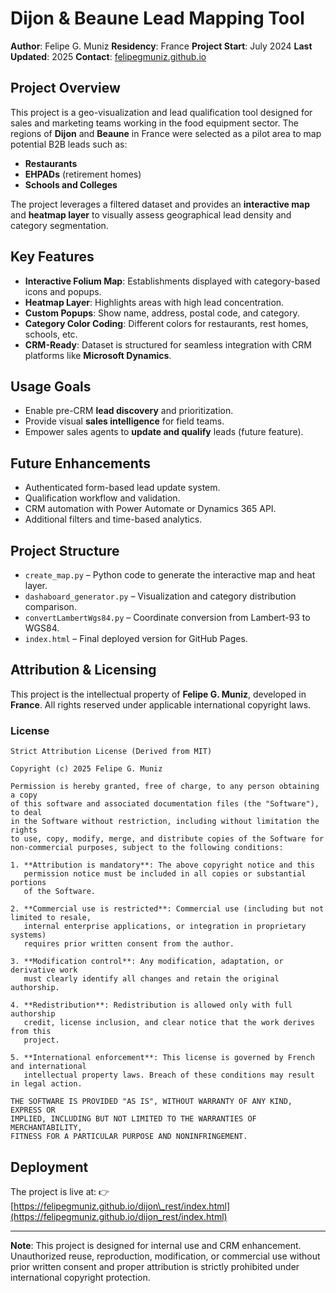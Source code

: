 # Dijon & Beaune Lead Mapping Tool

**Author**: Felipe G. Muniz &#x20;
**Residency**: France &#x20;
**Project Start**: July 2024 &#x20;
**Last Updated**: 2025 &#x20;
**Contact**: [felipegmuniz.github.io](https://felipegmuniz.github.io)

## Project Overview

This project is a geo-visualization and lead qualification tool designed for sales and marketing teams working in the food equipment sector. The regions of **Dijon** and **Beaune** in France were selected as a pilot area to map potential B2B leads such as:

* **Restaurants**
* **EHPADs** (retirement homes)
* **Schools and Colleges**

The project leverages a filtered dataset and provides an **interactive map** and **heatmap layer** to visually assess geographical lead density and category segmentation.

## Key Features

* **Interactive Folium Map**: Establishments displayed with category-based icons and popups.
* **Heatmap Layer**: Highlights areas with high lead concentration.
* **Custom Popups**: Show name, address, postal code, and category.
* **Category Color Coding**: Different colors for restaurants, rest homes, schools, etc.
* **CRM-Ready**: Dataset is structured for seamless integration with CRM platforms like **Microsoft Dynamics**.

## Usage Goals

* Enable pre-CRM **lead discovery** and prioritization.
* Provide visual **sales intelligence** for field teams.
* Empower sales agents to **update and qualify** leads (future feature).

## Future Enhancements

* Authenticated form-based lead update system.
* Qualification workflow and validation.
* CRM automation with Power Automate or Dynamics 365 API.
* Additional filters and time-based analytics.

## Project Structure

* `create_map.py` – Python code to generate the interactive map and heat layer.
* `dashaboard_generator.py` – Visualization and category distribution comparison.
* `convertLambertWgs84.py` – Coordinate conversion from Lambert-93 to WGS84.
* `index.html` – Final deployed version for GitHub Pages.

## Attribution & Licensing

This project is the intellectual property of **Felipe G. Muniz**, developed in **France**. All rights reserved under applicable international copyright laws.

### License

```
Strict Attribution License (Derived from MIT)

Copyright (c) 2025 Felipe G. Muniz

Permission is hereby granted, free of charge, to any person obtaining a copy
of this software and associated documentation files (the "Software"), to deal
in the Software without restriction, including without limitation the rights
to use, copy, modify, merge, and distribute copies of the Software for
non-commercial purposes, subject to the following conditions:

1. **Attribution is mandatory**: The above copyright notice and this
   permission notice must be included in all copies or substantial portions
   of the Software.

2. **Commercial use is restricted**: Commercial use (including but not limited to resale,
   internal enterprise applications, or integration in proprietary systems)
   requires prior written consent from the author.

3. **Modification control**: Any modification, adaptation, or derivative work
   must clearly identify all changes and retain the original authorship.

4. **Redistribution**: Redistribution is allowed only with full authorship
   credit, license inclusion, and clear notice that the work derives from this
   project.

5. **International enforcement**: This license is governed by French and international
   intellectual property laws. Breach of these conditions may result in legal action.

THE SOFTWARE IS PROVIDED "AS IS", WITHOUT WARRANTY OF ANY KIND, EXPRESS OR
IMPLIED, INCLUDING BUT NOT LIMITED TO THE WARRANTIES OF MERCHANTABILITY,
FITNESS FOR A PARTICULAR PURPOSE AND NONINFRINGEMENT.
```

## Deployment

The project is live at: &#x20;
👉 [https://felipegmuniz.github.io/dijon\_rest/index.html](https://felipegmuniz.github.io/dijon_rest/index.html)

---

**Note**: This project is designed for internal use and CRM enhancement. Unauthorized reuse, reproduction, modification, or commercial use without prior written consent and proper attribution is strictly prohibited under international copyright protection.

